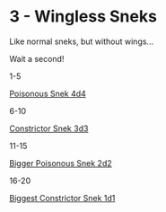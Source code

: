 # 3 - Wingless Sneks

Like normal sneks, but without wings... 

Wait a second!

  

1-5

[Poisonous Snek 4d4](https://www.dndbeyond.com/monsters/poisonous-snake)

6-10

[Constrictor Snek 3d3](https://www.dndbeyond.com/monsters/constrictor-snake)

11-15

[Bigger Poisonous Snek 2d2](https://www.dndbeyond.com/monsters/giant-poisonous-snake)

16-20

[Biggest Constrictor Snek 1d1](https://www.dndbeyond.com/monsters/giant-constrictor-snake)